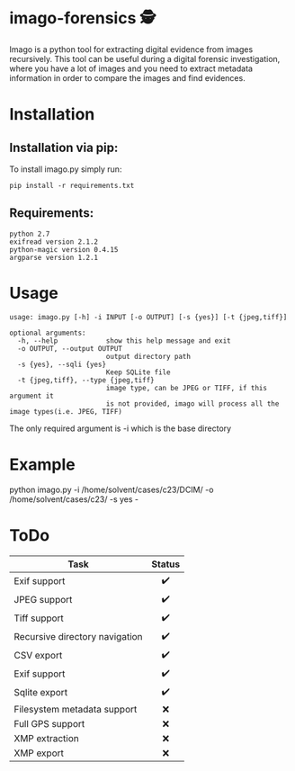 # imago-forensics 🕵️
Imago is a python tool for extracting digital evidence from images recursively.
This  tool can be useful during a digital forensic investigation, where you have a lot of images and you need to extract metadata information in order to compare the images and find evidences.

# Installation

## Installation via pip:

To install imago.py simply run:
```
pip install -r requirements.txt

```
## Requirements:
```
python 2.7
exifread version 2.1.2
python-magic version 0.4.15
argparse version 1.2.1
```
# Usage

```
usage: imago.py [-h] -i INPUT [-o OUTPUT] [-s {yes}] [-t {jpeg,tiff}]

optional arguments:
  -h, --help            show this help message and exit
  -o OUTPUT, --output OUTPUT
                        output directory path
  -s {yes}, --sqli {yes}
                        Keep SQLite file
  -t {jpeg,tiff}, --type {jpeg,tiff}
                        image type, can be JPEG or TIFF, if this argument it
                        is not provided, imago will process all the image types(i.e. JPEG, TIFF)

```
The only required argument is -i which is the base directory

# Example

python imago.py -i /home/solvent/cases/c23/DCIM/ -o /home/solvent/cases/c23/ -s yes -

# ToDo

| Task          | Status        |
| ------------- |:-------------:|
| Exif support  | ✔️ |
| JPEG support  | ✔️ |
| Tiff support  | ✔️ |
| Recursive directory navigation  | ✔️ |
| CSV export  | ✔️ |
| Exif support  | ✔️ |
| Sqlite export  | ✔️ |
| Filesystem metadata support  | ❌ |
| Full GPS support  | ❌ |
| XMP extraction  | ❌ |
| XMP export  | ❌ |

